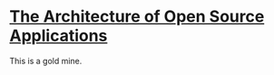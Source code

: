 

# [The Architecture of Open Source Applications](http://aosabook.org/en/index.html)
This is a gold mine.
